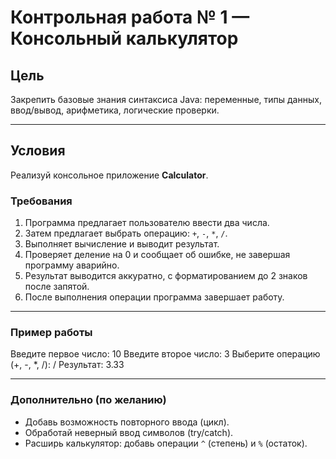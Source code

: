 # Контрольная работа № 1 — Консольный калькулятор

## Цель
Закрепить базовые знания синтаксиса Java: переменные, типы данных, ввод/вывод, арифметика, логические проверки.

---

## Условия
Реализуй консольное приложение **Calculator**.

### Требования
1. Программа предлагает пользователю ввести два числа.
2. Затем предлагает выбрать операцию: `+`, `-`, `*`, `/`.
3. Выполняет вычисление и выводит результат.
4. Проверяет деление на 0 и сообщает об ошибке, не завершая программу аварийно.
5. Результат выводится аккуратно, с форматированием до 2 знаков после запятой.
6. После выполнения операции программа завершает работу.

---

### Пример работы

Введите первое число: 10
Введите второе число: 3
Выберите операцию (+, -, *, /): /
Результат: 3.33


---

### Дополнительно (по желанию)
- Добавь возможность повторного ввода (цикл).
- Обработай неверный ввод символов (try/catch).
- Расширь калькулятор: добавь операции `^` (степень) и `%` (остаток).